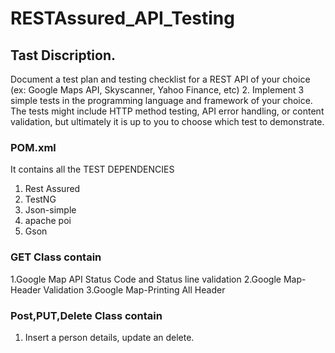 # RESTAssured_API_Testing
## Tast Discription.
Document a test plan and testing checklist for a REST API of your choice (ex: Google Maps API, Skyscanner, Yahoo Finance, etc) 2. Implement 3 simple tests in the programming language and framework of your choice. The tests might include HTTP method testing, API error handling, or content validation, but ultimately it is up to you to choose which test to demonstrate.

### POM.xml
It contains all the TEST DEPENDENCIES
1. Rest Assured
2. TestNG
3. Json-simple
4. apache poi
5. Gson
### GET Class contain
1.Google Map API Status Code and Status line validation
2.Google Map- Header Validation
3.Google Map-Printing All Header
### Post,PUT,Delete Class contain
1. Insert a person details, update an delete.
